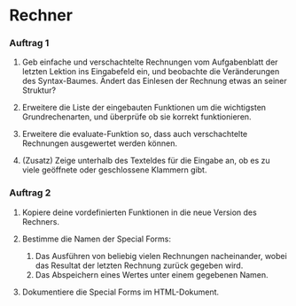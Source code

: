 # Rechner

### Auftrag 1

1. Geb einfache und verschachtelte Rechnungen vom Aufgabenblatt der letzten Lektion ins Eingabefeld ein, und beobachte die Veränderungen des Syntax-Baumes.
   Ändert das Einlesen der Rechnung etwas an seiner Struktur?

2. Erweitere die Liste der eingebauten Funktionen um die wichtigsten Grundrechenarten, und überprüfe ob sie korrekt funktionieren.

3. Erweitere die evaluate-Funktion so, dass auch verschachtelte Rechnungen ausgewertet werden können.

4. (Zusatz) Zeige unterhalb des Texteldes für die Eingabe an, ob es zu viele geöffnete oder geschlossene Klammern gibt.


### Auftrag 2

1. Kopiere deine vordefinierten Funktionen in die neue Version des Rechners.

2. Bestimme die Namen der Special Forms:
   1. Das Ausführen von beliebig vielen Rechnungen nacheinander, wobei das Resultat der letzten Rechnung zurück gegeben wird.
   2. Das Abspeichern eines Wertes unter einem gegebenen Namen.

3. Dokumentiere die Special Forms im HTML-Dokument.
